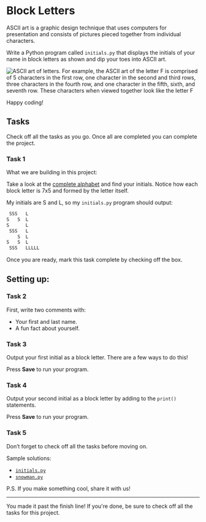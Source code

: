 # Block Letters

ASCII art is a graphic design technique that uses computers for presentation and consists of pictures pieced together from individual characters.

Write a Python program called `initials.py` that displays the initials of your name in block letters as shown and dip your toes into ASCII art.

![ASCII art of letters. For example, the ASCII art of the letter F is comprised of 5 characters in the first row, one character in the second and third rows, three characters in the fourth row, and one character in the fifth, sixth, and seventh row. These characters when viewed together look like the letter F](https://content.codecademy.com/courses/learn-cpp/hello-world/block-letters.png)

Happy coding!

## Tasks

Check off all the tasks as you go. Once all are completed you can complete the project.

### Task 1
What we are building in this project:

Take a look at the [complete alphabet](https://content.codecademy.com/courses/learn-cpp/hello-world/block-letters-hint.png) and find your initials. Notice how each block letter is 7x5 and formed by the letter itself.

My initials are S and L, so my `initials.py` program should output:

```py
 SSS   L
S   S  L
S      L
 SSS   L
    S  L
S   S  L
 SSS   LLLLL
```

Once you are ready, mark this task complete by checking off the box.

## Setting up:

### Task 2
First, write two comments with:

- Your first and last name.
- A fun fact about yourself.

### Task 3
Output your first initial as a block letter. There are a few ways to do this!

Press **Save** to run your program.

### Task 4
Output your second initial as a block letter by adding to the `print()` statements.

Press **Save** to run your program.

### Task 5
Don’t forget to check off all the tasks before moving on.

Sample solutions:

- [`initials.py`](https://github.com/Codecademy/learn-python/blob/main/1-hello-world/block-letters/initials.py)
- [`snowman.py`](https://github.com/Codecademy/learn-python/blob/main/1-hello-world/block-letters/snowman.py)

P.S. If you make something cool, share it with us!

---

You made it past the finish line! If you're done, be sure to check off all the tasks for this project.
